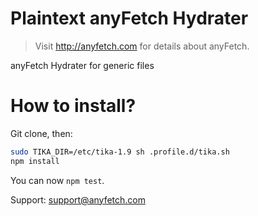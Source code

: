 # Plaintext anyFetch Hydrater
> Visit http://anyfetch.com for details about anyFetch.

anyFetch Hydrater for generic files

# How to install?
Git clone, then:
```sh
sudo TIKA_DIR=/etc/tika-1.9 sh .profile.d/tika.sh
npm install
```

You can now `npm test`.

Support: support@anyfetch.com
